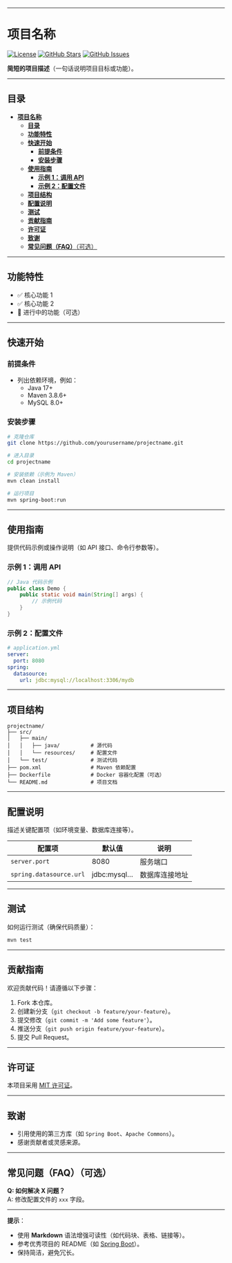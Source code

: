 
---

# **项目名称** 

[![License](https://img.shields.io/badge/license-MIT-blue.svg)](LICENSE)
[![GitHub Stars](https://img.shields.io/github/stars/yourusername/projectname.svg)](https://github.com/yourusername/projectname/stargazers)
[![GitHub Issues](https://img.shields.io/github/issues/yourusername/projectname.svg)](https://github.com/yourusername/projectname/issues)

**简短的项目描述**（一句话说明项目目标或功能）。

---

## **目录**
- [**项目名称**](#项目名称)
  - [**目录**](#目录)
  - [**功能特性**](#功能特性)
  - [**快速开始**](#快速开始)
    - [**前提条件**](#前提条件)
    - [**安装步骤**](#安装步骤)
  - [**使用指南**](#使用指南)
    - [**示例 1：调用 API**](#示例-1调用-api)
    - [**示例 2：配置文件**](#示例-2配置文件)
  - [**项目结构**](#项目结构)
  - [**配置说明**](#配置说明)
  - [**测试**](#测试)
  - [**贡献指南**](#贡献指南)
  - [**许可证**](#许可证)
  - [**致谢**](#致谢)
  - [**常见问题（FAQ）**（可选）](#常见问题faq可选)

---

## **功能特性**
- ✅ 核心功能 1
- ✅ 核心功能 2
- 🚧 进行中的功能（可选）

---

## **快速开始**

### **前提条件**
- 列出依赖环境，例如：
  - Java 17+
  - Maven 3.8.6+
  - MySQL 8.0+

### **安装步骤**
```bash
# 克隆仓库
git clone https://github.com/yourusername/projectname.git

# 进入目录
cd projectname

# 安装依赖（示例为 Maven）
mvn clean install

# 运行项目
mvn spring-boot:run
```

---

## **使用指南**
提供代码示例或操作说明（如 API 接口、命令行参数等）。

### **示例 1：调用 API**
```java
// Java 代码示例
public class Demo {
    public static void main(String[] args) {
        // 示例代码
    }
}
```

### **示例 2：配置文件**
```yaml
# application.yml
server:
  port: 8080
spring:
  datasource:
    url: jdbc:mysql://localhost:3306/mydb
```

---

## **项目结构**
```
projectname/
├── src/
│   ├── main/
│   │   ├── java/          # 源代码
│   │   └── resources/     # 配置文件
│   └── test/              # 测试代码
├── pom.xml                # Maven 依赖配置
├── Dockerfile             # Docker 容器化配置（可选）
└── README.md              # 项目文档
```

---

## **配置说明**
描述关键配置项（如环境变量、数据库连接等）。

| 配置项                  | 默认值       | 说明               |
|-------------------------|-------------|--------------------|
| `server.port`           | 8080        | 服务端口           |
| `spring.datasource.url` | jdbc:mysql… | 数据库连接地址     |

---

## **测试**
如何运行测试（确保代码质量）：
```bash
mvn test
```

---

## **贡献指南**
欢迎贡献代码！请遵循以下步骤：
1. Fork 本仓库。
2. 创建新分支（`git checkout -b feature/your-feature`）。
3. 提交修改（`git commit -m 'Add some feature'`）。
4. 推送分支（`git push origin feature/your-feature`）。
5. 提交 Pull Request。

---

## **许可证**
本项目采用 [MIT 许可证](LICENSE)。

---

## **致谢**
- 引用使用的第三方库（如 `Spring Boot`、`Apache Commons`）。
- 感谢贡献者或灵感来源。

---

## **常见问题（FAQ）**（可选）
**Q: 如何解决 X 问题？**  
A: 修改配置文件的 `xxx` 字段。

---

**提示**：  
- 使用 **Markdown** 语法增强可读性（如代码块、表格、链接等）。  
- 参考优秀项目的 README（如 [Spring Boot](https://github.com/spring-projects/spring-boot)）。  
- 保持简洁，避免冗长。